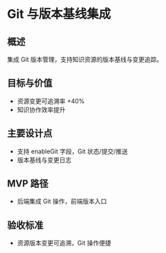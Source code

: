 # Git 与版本基线集成

## 概述

集成 Git 版本管理，支持知识资源的版本基线与变更追踪。

## 目标与价值

- 资源变更可追溯率 +40%
- 知识协作效率提升

## 主要设计点

- 支持 enableGit 字段，Git 状态/提交/推送
- 版本基线与变更日志

## MVP 路径

- 后端集成 Git 操作，前端版本入口

## 验收标准

- 资源版本变更可追溯，Git 操作便捷
